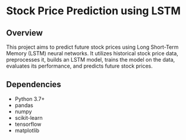 # Stock Price Prediction using LSTM

## Overview
This project aims to predict future stock prices using Long Short-Term Memory (LSTM) neural networks. It utilizes historical stock price data, preprocesses it, builds an LSTM model, trains the model on the data, evaluates its performance, and predicts future stock prices.

## Dependencies
- Python 3.7+
- pandas
- numpy
- scikit-learn
- tensorflow
- matplotlib


